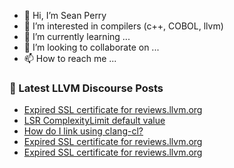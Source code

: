 - 👋 Hi, I’m Sean Perry
- 👀 I’m interested in compilers (c++, COBOL, llvm)
- 🌱 I’m currently learning ...
- 💞️ I’m looking to collaborate on ...
- 📫 How to reach me ...

<!---
s66perry/s66perry is a ✨ special ✨ repository because its `README.md` (this file) appears on your GitHub profile.
You can click the Preview link to take a look at your changes.
--->
### 📕 Latest LLVM Discourse Posts

<!-- DISCOURSE-LLVM:START -->
- [Expired SSL certificate for reviews.llvm.org](https://discourse.llvm.org/t/expired-ssl-certificate-for-reviews-llvm-org/62696#post_7)
- [LSR ComplexityLimit default value](https://discourse.llvm.org/t/lsr-complexitylimit-default-value/61671#post_6)
- [How do I link using clang-cl?](https://discourse.llvm.org/t/how-do-i-link-using-clang-cl/62699#post_3)
- [Expired SSL certificate for reviews.llvm.org](https://discourse.llvm.org/t/expired-ssl-certificate-for-reviews-llvm-org/62696#post_6)
- [Expired SSL certificate for reviews.llvm.org](https://discourse.llvm.org/t/expired-ssl-certificate-for-reviews-llvm-org/62696#post_5)
<!-- DISCOURSE-LLVM:END -->
